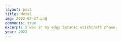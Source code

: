 ```yaml
---
layout: post
title: Metal
img: 2022-07-27.png
comments: true
excerpt: I was in my edgy Satanic witchcraft phase.
year: 2022
---
```


